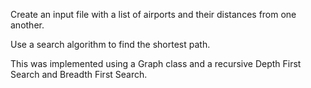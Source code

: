 Create an input file with a list of airports and their distances from one another.

Use a search algorithm to find the shortest path.

This was implemented using a Graph class and a recursive Depth First Search and Breadth First Search.

